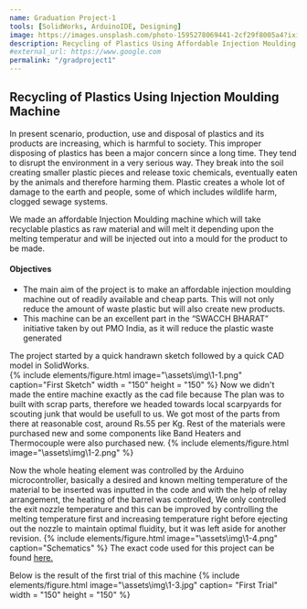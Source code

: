 ```yaml
---
name: Graduation Project-1
tools: [SolidWorks, ArduinoIDE, Designing]
image: https://images.unsplash.com/photo-1595278069441-2cf29f8005a4?ixid=MXwxMjA3fDB8MHxwaG90by1wYWdlfHx8fGVufDB8fHw%3D&ixlib=rb-1.2.1&auto=format&fit=crop&w=1951&q=80
description: Recycling of Plastics Using Affordable Injection Moulding Machine
#external_url: https://www.google.com
permalink: "/gradproject1"
---
```



## Recycling of Plastics Using Injection Moulding Machine

<!--
{% include elements/figure.html image="https://images.unsplash.com/photo-1611778030003-b681014615ff?ixid=MXwxMjA3fDB8MHxwaG90by1wYWdlfHx8fGVufDB8fHw%3D&ixlib=rb-1.2.1&auto=format&fit=crop&w=1955&q=30" caption="sample caption" %}
-->

In present scenario, production, use and disposal of plastics and its products are increasing, which is harmful to society. This improper disposing of plastics has been a major concern since a long time. They tend to disrupt the environment in a very serious way. They break into the soil creating smaller plastic pieces and release toxic chemicals, eventually eaten by the animals and therefore harming them. Plastic creates a whole lot of damage to the earth and people, some of which includes wildlife harm, clogged sewage systems.

We made an affordable Injection Moulding machine which will take recyclable plastics as raw material and will melt it depending upon the melting temperatur and will be injected out into a mould for the product to be made.

#### Objectives
- The main aim of the project is to make an affordable injection moulding machine out of readily available and cheap parts. This will not only reduce the amount of waste plastic but will also create new products.
- This machine can be an excellent part in the “SWACCH BHARAT” initiative taken by out PMO India, as it will reduce the plastic waste generated

The project started by a quick handrawn sketch followed by a quick CAD model in SolidWorks.  
{% include elements/figure.html image="\assets\img\1-1.png" caption="First Sketch" width = "150" height = "150" %}
Now we didn't made the entire machine exactly as the cad file because The plan was to built  with scrap parts, therefore we headed towards local scarpyards for scouting junk that would be usefull to us.
We got most of the parts from there at reasonable cost, around Rs.55 per Kg. Rest of the materials were purchased new and some components like Band Heaters and Thermocouple were also purchased new.
{% include elements/figure.html image="\assets\img\1-2.png"  %}


Now the whole heating element was controlled by the Arduino microcontroller, basically a desired and known melting temperature of the material to be inserted was inputted in the code and with the help of relay arrangement, the heating of the barrel was controlled, We only controlled the exit nozzle temperature and this can be improved by controlling the melting temperature first and increasing temperature right before ejecting out the nozzle to maintain optimal fluidity, but it was left aside for another revision.
{% include elements/figure.html image="\assets\img\1-4.png" caption="Schematics"  %}
The exact code used for this project can be found [here.](https://github.com/yashraw/InjectionMould) <br>


Below is the result of the first trial of this machine
{% include elements/figure.html image="\assets\img\1-3.jpg" caption= "First Trial" width = "150" height = "150" %}

